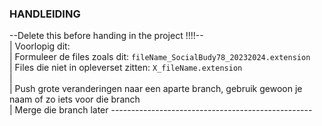 ### HANDLEIDING

--Delete this before handing in the project !!!!-- <br>
| Voorlopig dit: <br>
| Formuleer de files zoals dit: `fileName_SocialBudy78_20232024.extension` <br>
| Files die niet in opleverset zitten: `X_fileName.extension` <br>
| <br>
| Push grote veranderingen naar een aparte branch, gebruik gewoon je naam of zo iets voor die branch <br>
| Merge die branch later
-------------------------------------------------- <br>
